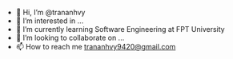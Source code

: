 - 👋 Hi, I’m @trananhvy
- 👀 I’m interested in ...
- 🌱 I’m currently learning Software Engineering at FPT University
- 💞️ I’m looking to collaborate on ...
- 📫 How to reach me trananhvy9420@gmail.com

<!---
trananhvy/trananhvy is a ✨ special ✨ repository because its `README.md` (this file) appears on your GitHub profile.
You can click the Preview link to take a look at your changes.
--->
